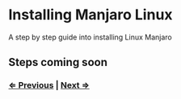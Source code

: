# Installing Manjaro Linux

A step by step guide into installing Linux Manjaro

## Steps coming soon

### [⇐ Previous](./2-booting-linux-live-usb.md) | [Next ⇒](./4-config-manjaro.md)
